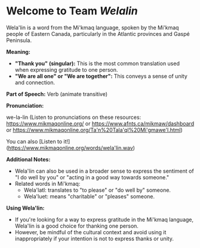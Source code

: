 # Welcome to Team _Welalin_

Wela'lin is a word from the Mi'kmaq language, spoken by the Mi'kmaq people of Eastern Canada, particularly in the Atlantic provinces and Gaspé Peninsula.

**Meaning:**

-   **"Thank you" (singular):** This is the most common translation used when expressing gratitude to one person.
-   **"We are all one" or "We are together":** This conveys a sense of unity and connection.

**Part of Speech:** Verb (animate transitive)

**Pronunciation:**

we-la-lin (Listen to pronunciations on these resources: <https://www.mikmaqonline.org/> or <https://www.afnts.ca/mikmaw/dashboard> or <https://www.mikmaqonline.org/Ta'n%20Tala'ql%20Mi'gmawe'l.html>) 

You can also [Listen to it!] (https://www.mikmaqonline.org/words/wela'lin.wav) 

**Additional Notes:**

-   Wela'lin can also be used in a broader sense to express the sentiment of "I do well by you" or "acting in a good way towards someone."
-   Related words in Mi'kmaq:
    -   Wela'latl: translates to "to please" or "do well by" someone.
    -   Wela'luet: means "charitable" or "pleases" someone.

**Using Wela'lin:**

-   If you're looking for a way to express gratitude in the Mi'kmaq language, Wela'lin is a good choice for thanking one person.
-   However, be mindful of the cultural context and avoid using it inappropriately if your intention is not to express thanks or unity.


